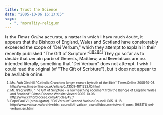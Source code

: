 ```yaml
---
title: Trust the Science
date: "2005-10-06 16:13:05"
tags:
  - ", "morality-religion
---
```

<p>Is the <i>Times Online</i> accurate, a matter in which I have much doubt, it appears that the Bishops of England, Wales and Scotland have considerably exceeded the scope of "Dei Verbum," which they attempt to explain in their recently published "The Gift of Scripture."<sup><a href="http://www.timesonline.co.uk/article/0,,13509-1811332,00.html">[1]</a><a href="http://www.cliftondiocese.com/Articles/497/">[2]</a><a href="http://www.vatican.va/archive/hist_councils/ii_vatican_council/documents/vat-ii_const_19651118_dei-verbum_en.html">[3]</a></sup> They go so far as to decide that certain parts of Genesis, Matthew, and Revelations are not intended literally, something that "Dei Verbum" does not attempt.  I wish I could read the original (of "The Gift of Scripture"), but it does not appear to be available online.</p>  <font size="-2"> <ol> <li> Ms. Ruth Gledhill.  "Catholic Church no longer swears by truth of the Bible" Times Online 2005-10-05. http://www.timesonline.co.uk/article/0,,13509-1811332,00.html </li> <li>Mr. Greg Watts.  "The Gift of Scripture - a new teaching document from the Bishops of England, Wales and Scotland" Clifton Diocese Website viewed 2005-10-06. http://www.cliftondiocese.com/Articles/497/ </li> <li>Pope Paul VI (promulgator).  "Dei Verbum" Second Vatican Council 1965-11-18. http://www.vatican.va/archive/hist_councils/ii_vatican_council/documents/vat-ii_const_19651118_dei-verbum_en.html</li> </ol> </font>

